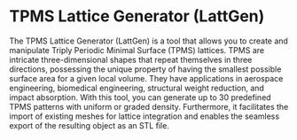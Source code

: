 # TPMS Lattice Generator (LattGen)
The TPMS Lattice Generator (LattGen) is a tool that allows you to create and manipulate Triply Periodic Minimal Surface (TPMS) lattices. TPMS are intricate three-dimensional shapes that repeat themselves in three directions, possessing the unique property of having the smallest possible surface area for a given local volume. They have applications in aerospace engineering, biomedical engineering, structural weight reduction, and impact absorption. With this tool, you can generate up to 30 predefined TPMS patterns with uniform or graded density. Furthermore, it facilitates the import of existing meshes for lattice integration and enables the seamless export of the resulting object as an STL file.
